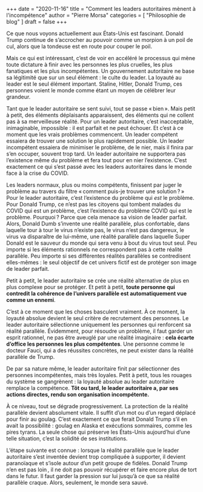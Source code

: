 +++
date        = "2020-11-16"
title       = "Comment les leaders autoritaires mènent à l'incompétence"
author      = "Pierre Morsa"
categories  = [ "Philosophie de blog" ]
draft       = false
+++

Ce que nous voyons actuellement aux États-Unis est fascinant. Donald Trump continue de s’accrocher au pouvoir comme un morpion à un poil de cul, alors que la tondeuse est en route pour couper le poil.

Mais ce qui est intéressant, c’est de voir en accéléré le processus qui mène toute dictature à finir avec les personnes les plus cruelles, les plus fanatiques et les plus incompétentes. Un gouvernement autoritaire ne base sa légitimité que sur un seul élément : le culte du leader. La loyauté au leader est le seul élément important. Staline, Hitler, Donald Trump, ces personnes voient le monde comme étant un moyen de célébrer leur grandeur.

Tant que le leader autoritaire se sent suivi, tout se passe « bien ». Mais petit à petit, des éléments déplaisants apparaissent, des éléments qui ne collent pas à sa merveilleuse réalité. Pour un leader autoritaire, c’est inacceptable, inimaginable, impossible : il est parfait et ne peut échouer. Et c’est à ce moment que les vrais problèmes commencent. Un leader compétent essaiera de trouver une solution le plus rapidement possible. Un leader incompétent essaiera de minimiser le problème, de le nier, mais il finira par s’en occuper, souvent trop tard. Un leader autoritaire ne supportera pas l’existence même du problème et fera tout pour en nier l’existence. C’est exactement ce qui s’est passé avec les leaders autoritaires dans le monde face à la crise du COVID.

Les leaders normaux, plus ou moins compétents, finissent par juger le problème au travers du filtre « comment puis-je trouver une solution ? » Pour le leader autoritaire, c’est l’existence du problème qui *est* le problème. Pour Donald Trump, ce n’est pas les citoyens qui tombent malades du COVID qui est un problème, c’est l’existence du problème COVID qui est le problème. Pourquoi ? Parce que cela menace sa vision de leader parfait. Alors, Donald Dumb s’invente une réalité parallèle, plus confortable, dans laquelle tour à tour le virus n’existe pas, le virus n’est pas dangereux, le virus va disparaître de lui-même, une réalité parallèle dans laquelle Super Donald est le sauveur du monde qui sera venu à bout du virus tout seul. Peu importe si les éléments rationnels ne correspondent pas à cette réalité parallèle. Peu importe si ses différentes réalités parallèles se contredisent elles-mêmes : le seul objectif de cet univers fictif est de protéger son image de leader parfait.

Petit à petit, le leader autoritaire se crée une réalité alternative de plus en plus complexe pour se protéger. Et petit à petit, **toute personne qui contredit la cohérence de l’univers parallèle est automatiquement vue comme un ennemi**. 

C’est à ce moment que les choses basculent vraiment. À ce moment, la loyauté absolue devient le seul critère de recrutement des personnes. Le leader autoritaire sélectionne uniquement les personnes qui renforcent sa réalité parallèle. Évidemment, pour résoudre un problème, il faut garder un esprit rationnel, ne pas être aveuglé par une réalité imaginaire : **cela écarte d’office les personnes les plus compétentes**. Une personne comme le docteur Fauci, qui a des réussites concrètes, ne peut exister dans la réalité parallèle de Trump.

De par sa nature même, le leader autoritaire finit par sélectionner des personnes incompétentes, mais très loyales. Petit à petit, tous les rouages du système se gangrènent : la loyauté absolue au leader autoritaire remplace la compétence. **Tôt ou tard, le leader autoritaire a, par ses actions directes, rendu son organisation incompétente.**

À ce niveau, tout se dégrade progressivement. La protection de la réalité parallèle devient absolument vitale. Il suffit d’un mot ou d’un regard déplacé pour finir au goulag. C’est exactement ce que ferait Donald Trump s’il en avait la possibilité : goulag en Alaska et exécutions sommaires, comme les pires tyrans. La seule chose qui préserve les États-Unis aujourd’hui d’une telle situation, c’est la solidité de ses institutions. 

L’étape suivante est connue : lorsque la réalité parallèle que le leader autoritaire s’est inventée devient trop compliquée à supporter, il devient paranoïaque et s’isole autour d’un petit groupe de fidèles. Donald Trump n’en est pas loin , il ne doit pas pouvoir récupérer et faire encore plus de tort dans le futur. Il faut garder la pression sur lui jusqu’à ce que sa réalité parallèle craque. Alors, seulement, le monde sera sauvé.
